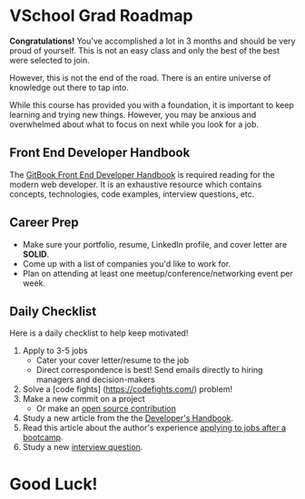 # VSchool Grad Roadmap
**Congratulations!** You've accomplished a lot in 3 months and should be very proud of yourself. This is not an easy class and only the best of the best were selected to join.

However, this is not the end of the road. There is an entire universe of knowledge out there to tap into. 

While this course has provided you with a foundation, it is important to keep learning and trying new things. However, you may be anxious and overwhelmed about what to focus on next while you look for a job.

## Front End Developer Handbook
The [GitBook Front End Developer Handbook](https://frontendmasters.gitbooks.io/front-end-developer-handbook-2018/) is required reading for the modern web developer. It is an exhaustive resource which contains concepts, technologies, code examples, interview questions, etc. 

## Career Prep
- Make sure your portfolio, resume, LinkedIn profile, and cover letter are **SOLID**. 
- Come up with a list of companies you'd like to work for.
- Plan on attending at least one meetup/conference/networking event per week.

## Daily Checklist
Here is a daily checklist to help keep motivated!

1) Apply to 3-5 jobs
    - Cater your cover letter/resume to the job
    - Direct correspondence is best! Send emails directly to hiring managers and decision-makers
2) Solve a [code fights]
(https://codefights.com/) problem!
3) Make a new commit on a project
    - Or make an [open source contribution](https://opensource.guide/how-to-contribute/)
4) Study a new article from the the [Developer's Handbook](https://frontendmasters.gitbooks.io/front-end-developer-handbook-2018/).
5) Read this article about the author's experience [applying to jobs after a bootcamp](https://medium.freecodecamp.org/5-key-learnings-from-the-post-bootcamp-job-search-9a07468d2331#.tebna33g1).
6) Study a new [interview question](https://frontendmasters.gitbooks.io/front-end-developer-handbook-2018/practice/interview-q.html).

# Good Luck!


